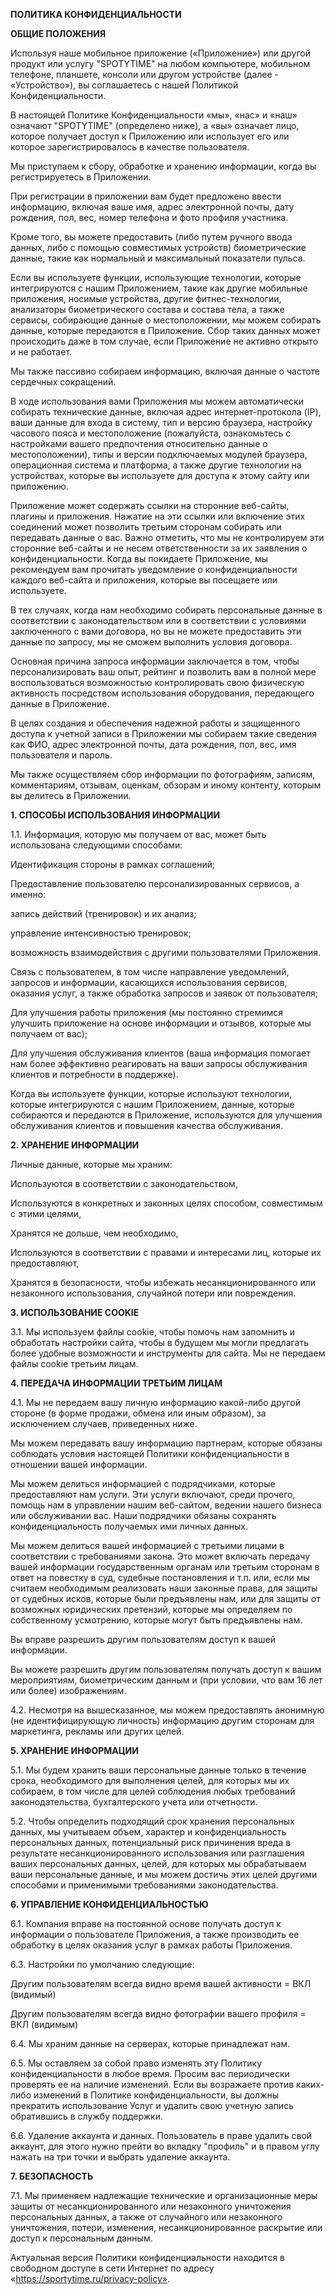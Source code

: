 **ПОЛИТИКА КОНФИДЕНЦИАЛЬНОСТИ**

**ОБЩИЕ ПОЛОЖЕНИЯ**

Используя наше мобильное приложение («Приложение») или другой продукт
или услугу "SPOTYTIME" на любом компьютере, мобильном телефоне,
планшете, консоли или другом устройстве (далее - «Устройство»), вы
соглашаетесь с нашей Политикой Конфиденциальности.

В настоящей Политике Конфиденциальности «мы», «нас» и «наш» означают
"SPOTYTIME" (определено ниже), а «вы» означает лицо, которое получает
доступ к Приложению или использует его или которое зарегистрировалось в
качестве пользователя.

Мы приступаем к сбору, обработке и хранению информации, когда вы
регистрируетесь в Приложении.

При регистрации в приложении вам будет предложено ввести информацию,
включая ваше имя, адрес электронной почты, дату рождения, пол, вес,
номер телефона и фото профиля участника.

Кроме того, вы можете предоставить (либо путем ручного ввода данных,
либо с помощью совместимых устройств) биометрические данные, такие как
нормальный и максимальный показатели пульса.

Если вы используете функции, использующие технологии, которые
интегрируются с нашим Приложением, такие как другие мобильные
приложения, носимые устройства, другие фитнес-технологии, анализаторы
биометрического состава и состава тела, а также сервисы, собирающие
данные о местоположении, мы можем собирать данные, которые передаются в
Приложение. Сбор таких данных может происходить даже в том случае, если
Приложение не активно открыто и не работает.

Мы также пассивно собираем информацию, включая данные о частоте
сердечных сокращений.

В ходе использования вами Приложения мы можем автоматически собирать
технические данные, включая адрес интернет-протокола (IP), ваши данные
для входа в систему, тип и версию браузера, настройку часового пояса и
местоположение (пожалуйста, ознакомьтесь с настройками вашего
предпочтения относительно данные о местоположении), типы и версии
подключаемых модулей браузера, операционная система и платформа, а также
другие технологии на устройствах, которые вы используете для доступа к
этому сайту или приложению.

Приложение может содержать ссылки на сторонние веб-сайты, плагины и
приложения. Нажатие на эти ссылки или включение этих соединений может
позволить третьим сторонам собирать или передавать данные о вас. Важно
отметить, что мы не контролируем эти сторонние веб-сайты и не несем
ответственности за их заявления о конфиденциальности. Когда вы покидаете
Приложение, мы рекомендуем вам прочитать уведомление о
конфиденциальности каждого веб-сайта и приложения, которые вы посещаете
или используете.

В тех случаях, когда нам необходимо собирать персональные данные в
соответствии с законодательством или в соответствии с условиями
заключенного с вами договора, но вы не можете предоставить эти данные по
запросу, мы не сможем выполнить условия договора.

Основная причина запроса информации заключается в том, чтобы
персонализировать ваш опыт, рейтинг и позволить вам в полной мере
воспользоваться возможностью контролировать свою физическую активность
посредством использования оборудования, передающего данные в Приложение.

В целях создания и обеспечения надежной работы и защищенного доступа к
учетной записи в Приложении мы собираем такие сведения как ФИО, адрес
электронной почты, дата рождения, пол, вес, имя пользователя и пароль.

Мы также осуществляем сбор информации по фотографиям, записям,
комментариям, отзывам, оценкам, обзорам и иному контенту, которым вы
делитесь в Приложении.

**1. СПОСОБЫ ИСПОЛЬЗОВАНИЯ ИНФОРМАЦИИ**

1.1. Информация, которую мы получаем от вас, может быть использована
следующими способами:

Идентификация стороны в рамках соглашений;

Предоставление пользователю персонализированных сервисов, а именно:

запись действий (тренировок) и их анализ;

управление интенсивностью тренировок;

возможность взаимодействия с другими пользователями Приложения.

Связь с пользователем, в том числе направление уведомлений, запросов и
информации, касающихся использования сервисов, оказания услуг, а также
обработка запросов и заявок от пользователя;

Для улучшения работы приложения (мы постоянно стремимся улучшить
приложение на основе информации и отзывов, которые мы получаем от вас);

Для улучшения обслуживания клиентов (ваша информация помогает нам более
эффективно реагировать на ваши запросы обслуживания клиентов и
потребности в поддержке).

Когда вы используете функции, которые используют технологии, которые
интегрируются с нашим Приложением, данные, которые собираются и
передаются в Приложение, используются для улучшения обслуживания
клиентов и повышения качества обслуживания.

**2. ХРАНЕНИЕ ИНФОРМАЦИИ**

Личные данные, которые мы храним:

Используются в соответствии с законодательством,

Используются в конкретных и законных целях способом, совместимым с этими
целями,

Хранятся не дольше, чем необходимо,

Используются в соответствии с правами и интересами лиц, которые их
предоставляют,

Хранятся в безопасности, чтобы избежать несанкционированного или
незаконного использования, случайной потери или повреждения.

**3. ИСПОЛЬЗОВАНИЕ COOKIE**

3.1. Мы используем файлы cookie, чтобы помочь нам запомнить и обработать
настройки сайта, чтобы в будущем мы могли предлагать более удобные
возможности и инструменты для сайта. Мы не передаем файлы cookie третьим
лицам.

**4. ПЕРЕДАЧА ИНФОРМАЦИИ ТРЕТЬИМ ЛИЦАМ**

4.1. Мы не передаем вашу личную информацию какой-либо другой стороне (в
форме продажи, обмена или иным образом), за исключением случаев,
приведенных ниже.

Мы можем передавать вашу информацию партнерам, которые обязаны соблюдать
условия настоящей Политики конфиденциальности в отношении вашей
информации.

Мы можем делиться информацией с подрядчиками, которые предоставляют нам
услуги. Эти услуги включают, среди прочего, помощь нам в управлении
нашим веб-сайтом, ведении нашего бизнеса или обслуживании вас. Наши
подрядчики обязаны сохранять конфиденциальность получаемых ими личных
данных.

Мы можем делиться вашей информацией с третьими лицами в соответствии с
требованиями закона. Это может включать передачу вашей информации
государственным органам или третьим сторонам в ответ на повестку в суд,
судебные постановления и т.п. или, если мы считаем необходимым
реализовать наши законные права, для защиты от судебных исков, которые
были предъявлены нам, или для защиты от возможных юридических претензий,
которые мы определяем по собственному усмотрению, которые могут быть
предъявлены нам.

Вы вправе разрешить другим пользователям доступ к вашей информации.

Вы можете разрешить другим пользователям получать доступ к вашим
мероприятиям, биометрическим данным и (при условии, что вам 16 лет или
более) изображениям.

4.2. Несмотря на вышесказанное, мы можем предоставлять анонимную (не
идентифицирующую личность) информацию другим сторонам для маркетинга,
рекламы или других целей.

**5. ХРАНЕНИЕ ИНФОРМАЦИИ**

5.1. Мы будем хранить ваши персональные данные только в течение срока,
необходимого для выполнения целей, для которых мы их собираем, в том
числе для целей соблюдения любых требований законодательства,
бухгалтерского учета или отчетности.

5.2. Чтобы определить подходящий срок хранения персональных данных, мы
учитываем объем, характер и конфиденциальность персональных данных,
потенциальный риск причинения вреда в результате несанкционированного
использования или разглашения ваших персональных данных, целей, для
которых мы обрабатываем ваши персональные данные, и мы можем достичь
этих целей другими способами и применимыми требованиями
законодательства.

**6. УПРАВЛЕНИЕ КОНФИДЕНЦИАЛЬНОСТЬЮ**

6.1. Компания вправе на постоянной основе получать доступ к информации о
пользователе Приложения, а также производить ее обработку в целях
оказания услуг в рамках работы Приложения.

6.3. Настройки по умолчанию следующие:

Другим пользователям всегда видно время вашей активности = ВКЛ (видимый)

Другим пользователям всегда видно фотографии вашего профиля = ВКЛ
(видимым)

6.4. Мы храним данные на серверах, которые принадлежат нам.

6.5. Мы оставляем за собой право изменять эту Политику
конфиденциальности в любое время. Просим вас периодически проверять ее
на наличие изменений. Если вы возражаете против каких-либо изменений в
Политике конфиденциальности, вы должны прекратить использование Услуг и
удалить свою учетную запись обратившись в службу поддержки.

6.6. Удаление аккаунта и данных. Пользователь в праве удалить свой
аккаунт, для этого нужно прейти во вкладку "профиль" и в правом углу
нажать на три точки и выбрать удаление аккаунта.

**7. БЕЗОПАСНОСТЬ**

7.1. Мы применяем надлежащие технические и организационные меры защиты
от несанкционированного или незаконного уничтожения персональных данных,
а также от случайного или незаконного уничтожения, потери, изменения,
несанкционированное раскрытие или доступ к персональным данным.

Актуальная версия Политики конфиденциальности находится в свободном
доступе в сети Интернет по адресу
«https://sportytime.ru/privacy-policy».
